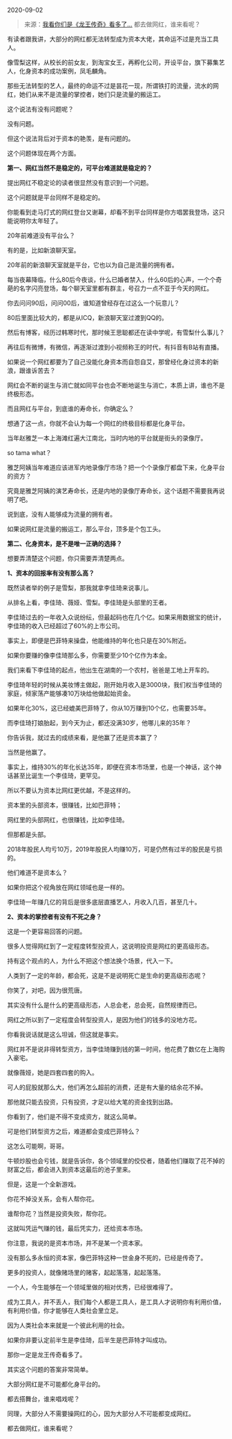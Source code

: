 2020-09-02

> 来源：[我看你们是《龙王传奇》看多了...](http://mp.weixin.qq.com/s?__biz=MzU0MjYwNDU2Mw==&mid=2247491809&idx=1&sn=1d747a6d5dceaeb76f8f3a1de825bebe&chksm=fb1a8c9dcc6d058bbd575c770d4948a1d541281a234123b766845d3092c9908ccb686fa679b7&scene=27#wechat_redirect)
> 都去做网红，谁来看呢？

有读者跟我讲，大部分的网红都无法转型成为资本大佬，其命运不过是充当工具人。

  

像雪梨这样，从校长的前女友，到淘宝女王，再孵化公司，开设平台，旗下募集艺人，化身资本的成功案例，凤毛麟角。

  

那些无法转型的艺人，最终的命运不过是昙花一现，所谓铁打的流量，流水的网红，她们从来不是流量的掌控者，她们只是流量的搬运工。

  

这个说法有没有问题呢？

  

没有问题。

  

但这个说法背后对于资本的艳羡，是有问题的。

  

这个问题体现在两个方面。

  

 **第一、网红当然不是稳定的，可平台难道就是稳定的？**

  

提出网红不稳定论的读者很显然没有意识到一个问题。

  

这个问题就是平台同样不是稳定的。

  

你能看到走马灯式的网红登台又谢幕，却看不到平台同样是你方唱罢我登场，这只能说明你太年轻了。

  

20年前难道没有平台么？

  

有的是，比如新浪聊天室。

  

20年前的新浪聊天室就是平台，它也以为自己是流量的拥有者。

  

每当夜幕降临，什么80后今夜谈，什么已婚者禁入，什么60后的心声，一个个奇葩的名字闪亮登场，每个聊天室里都有群主，号召力一点不亚于今天的网红。

  

你去问问90后，问问00后，谁知道曾经存在过这么一个玩意儿？

  

80后里面比较大的，都是从ICQ，新浪聊天室过渡到QQ的。

  

然后有博客，经历过韩寒时代，那时候王思聪都还在读中学呢，有雪梨什么事儿？

  

再往后有微博，有微信，再逐渐过渡到小视频称王的时代，有抖音有B站有直播。

  

如果说一个网红都要为了自己没能化身资本而自怨自艾，那曾经化身过资本的新浪，跟谁诉苦去？

  

网红会不断的诞生与消亡就如同平台也会不断地诞生与消亡，本质上讲，谁也不是终极形态。

  

而且网红与平台，到底谁的寿命长，你确定么？

  

想通了这一点，你就不会认为每一个网红的终极目标都是化身平台。  

  

当年赵雅芝一本上海滩红遍大江南北，当时内地的平台就是街头的录像厅。

  

so tama what？

  

雅芝阿姨当年难道应该进军内地录像厅市场？把一个个录像厅都盘下来，化身平台的资方？

  

究竟是雅芝阿姨的演艺寿命长，还是内地的录像厅寿命长，这个话题不需要我再说明了吧。

  

说到底，没有人能够成为流量的拥有者。

  

如果说网红是流量的搬运工，那么平台，顶多是个包工头。  

  

 **第二、化身资本，是不是唯一正确的选择？**

  

想要弄清楚这个问题，你只需要弄清楚两点。

  

 **1、资本的回报率有没有那么高？**

  

既然读者举的例子是雪梨，那我就拿李佳琦来说事儿。

  

从排名上看，李佳琦、薇娅、雪梨。李佳琦是头部里的王者。

  

李佳琦过去的一年收入众说纷纭，但最起码也在几个亿。如果采用数据宝的统计，李佳琦的收入已经超过了60%的上市公司。

  

事实上，即便是巴菲特来操盘，他能维持的年化也只是在30%附近。

  

如果你要赚的像李佳琦那么多，你需要至少10个亿作为本金。

  

我们来看下李佳琦的起点，他出生在湖南的一个农村，爸爸是工地上开车的。

  

李佳琦年轻的时候从美妆博主做起，刚开始月收入是3000块，我们权当李佳琦的家庭，倾家荡产能够凑10万块给他做起始资金。  

  

如果年化30%，这已经媲美巴菲特了，你从10万赚到10个亿，也需要35年。

  

而李佳琦打娘胎起，到今天为止，都还没满30岁，他哪儿来的35年？

  

你告诉我，就过去的成绩来看，是他赢了还是资本赢了？

  

当然是他赢了。

  

事实上，维持30%的年化长达35年，即便在资本市场里，也是一个神话，这个神话甚至比诞生一个李佳琦，更罕见。

  

所以不要认为资本比网红更优越，不是这样的。

  

资本里的头部资本，很赚钱，比如巴菲特；

网红里的头部网红，也很赚钱，比如李佳琦。

  

但那都是头部。

  

2018年股民人均亏10万，2019年股民人均赚10万，可是仍然有过半的股民是亏损的。

  

他们难道不是资本么？

  

如果你把这个视角放在网红领域也是一样的。

  

李佳琦一年赚几亿的背后是很多底层直播艺人，月收入几百，甚至几十。

  

 **2、资本的掌控者有没有不死之身？**

  

这是一个更容易回答的问题。

  

很多人觉得网红到了一定程度转型投资人，这说明投资是网红的更高级形态。

  

持有这个观点的人，为什么不把这个想法换个场景，代入一下。

  

人类到了一定的年龄，都会死，这是不是说明死亡是生命的更高级形态呢？

  

你笑了，对吧，因为很荒唐。  

  

其实没有什么是什么的更高级形态，人总会老，总会死，自然规律而已。

  

网红之所以到了一定程度会转型投资人，是因为他们的钱多的没地方花。

  

你看我说话就是这么坦诚，但这就是事实。

  

网红并不是说非得转型资方，当李佳琦赚到钱的第一时间，他花费了数亿在上海购入豪宅。

  

就像薇娅，她是四套四套的购入。

  

可人的屁股就那么大，他们再怎么超前的消费，还是有大量的结余花不掉。

  

那他就只能去投资，只有投资，才足以给大笔的资金找到出路。

  

你看到了，他们是不得不变成资方，就这么简单。

  

可是他们转型资方之后，难道都会变成巴菲特么？

  

这怎么可能啊，哥哥。

  

牛顿炒股也会亏钱，就是告诉你，各个领域里的佼佼者，随着他们赚取了花不掉的财富之后，都会进入到资本这最后的池子里来。

  

但是，这是一个全新游戏。

  

你花不掉没关系，会有人帮你花。

  

谁帮你花？当然是投资失败，帮你花。

  

这就叫凭运气赚的钱，最后凭实力，还给资本市场。

  

你注意，我说的是资本市场，并不是某一个资本家。

  

没有那么多永恒的资本家，像巴菲特这种一世金身不死的，已经是传奇了。

  

更多的投资人，就像赌场里的赌客，起起落落，起起落落。

  

一个人，今生能够在一个领域里做的相对优秀，已经很难得了。

  

成为工具人，并不丢人，我们每个人都是工具人，是工具人才说明你有利用价值，有利用价值，你才能够在人类社会里立足。

  

因为人类社会本来就是一个彼此利用的社会。

  

如果你非要认定前半生是李佳琦，后半生是巴菲特才叫成功。

  

那你一定是龙王传奇看多了。

  

其实这个问题的答案非常简单。  

  

大部分网红是不可能都化身平台的。

  

都去搭舞台，谁来唱戏呢？

  

同理，大部分人不需要操网红的心，因为大部分人不可能都变成网红。  

  

都去做网红，谁来看呢？

